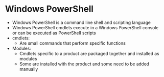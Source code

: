 # Windows PowerShell

- Windows PowerShell is a command line shell and scripting language
- Windows PowerShell cmdlets execute in a Windows PowerShell console or can be executed as PowerShell scripts
- cmdlets:
    - Are small commands that perform specific functions
- Modules:
    - Cmdlets specific to a product are packaged together and installed as modules
    - Some are installed with the product and some need to be added manually
